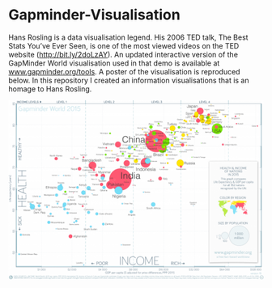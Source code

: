 # Gapminder-Visualisation
Hans Rosling is a data visualisation legend. His 2006 TED talk, The Best Stats You’ve Ever Seen, is one of the most viewed videos on the TED website (http://bit.ly/2doLzAY). An updated interactive version of the GapMinder World visualisation used in that demo is available at www.gapminder.org/tools. A poster of the visualisation is reproduced below. In this repository I created an information visualisations that is an homage to Hans Rosling.

![screen](./screen.png)
